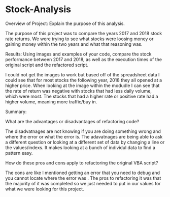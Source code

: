 # Stock-Analysis

Overview of Project: Explain the purpose of this analysis.

The purpose of this project was to compare the years 2017 and 2018 stock rate  returns. We were trying to see what stocks were loosing money or gaining money within the two years and what that reasoning was.


Results: Using images and examples of your code, compare the stock performance between 2017 and 2018, as well as the execution times of the original script and the refactored script.

I could not get the images to work but based off of the spreadsheet data I could see that for most stocks the following year, 2018 they all opened at a higher price. When looking at the image within the modudle I can see that the rate of return was negative with stocks that had less daily volume, which were most. The stocks that had a higher rate or positive rate had a higher volume, meaning more traffic/buy in.


Summary: 

What are the advantages or disadvantages of refactoring code?

The disadvatnages are  not knowing if you are doing something wrong and where the error or what the error is.  The adavatnages are being able to ask a different question or looking at a different set of data by changing a line or the values/indexs. It makes looking at a bunch of individul data to find a pattern easy.

How do these pros and cons apply to refactoring the original VBA script?

The cons are like I mentioned getting an error that you need to debug and you cannot locate where the error was . The pros to refactoring it was that the majority of it was completed so we just needed to put in our values for what we were looking for this project.
